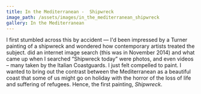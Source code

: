 ```yaml
---
title: In the Mediterranean -  Shipwreck
image_path: /assets/images/in_the_mediterranean_shipwreck
gallery: In the Mediterranean
---
```


I first stumbled across this by accident — I'd been impressed by a Turner painting of a shipwreck and wondered how contemporary artists treated the subject. did an internet image search (this was in November 2014) and what came up when I searched “Shipwreck today” were photos, and even videos – many taken by the Italian Coastguards. I just felt compelled to paint. I wanted to bring out the contrast between the Mediterranean as a beautiful coast that some of us might go on holiday with the horror of the loss of life and suffering of refugees. Hence, the first painting, *Shipwreck*.